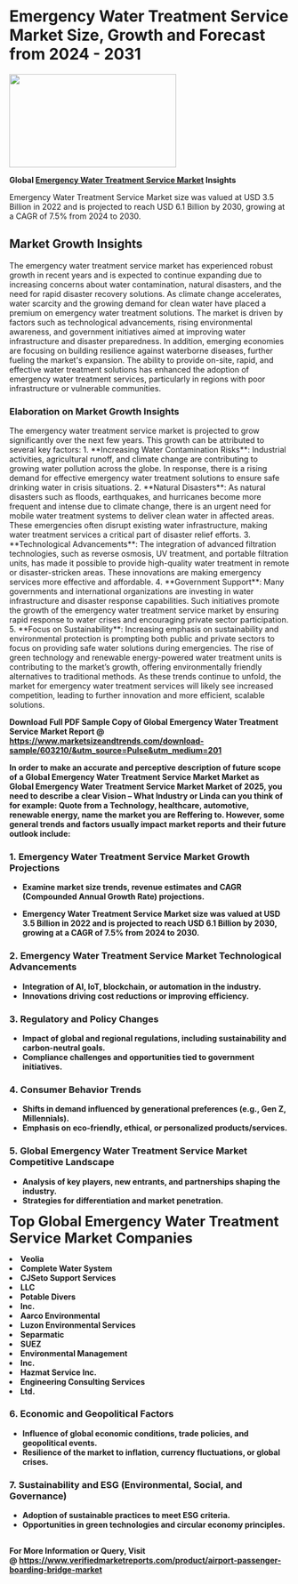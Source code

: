 <H1>Emergency Water Treatment Service Market Size, Growth and Forecast from 2024 - 2031</H1><img class="aligncenter size-medium wp-image-584254" src="https://thirdeyenews.in/wp-content/uploads/2024/09/Global-Market-Research-300x168.jpeg" alt="" width="300" height="168" /><p><strong>Global&nbsp;<a href="https://www.marketsizeandtrends.com/download-sample/603210/&amp;utm_source=Pulse&amp;utm_medium=201">Emergency Water Treatment Service Market</a> Insights</strong></p><p>Emergency Water Treatment Service Market size was valued at USD 3.5 Billion in 2022 and is projected to reach USD 6.1 Billion by 2030, growing at a CAGR of 7.5% from 2024 to 2030.</p><p><h2>Market Growth Insights</h2> The emergency water treatment service market has experienced robust growth in recent years and is expected to continue expanding due to increasing concerns about water contamination, natural disasters, and the need for rapid disaster recovery solutions. As climate change accelerates, water scarcity and the growing demand for clean water have placed a premium on emergency water treatment solutions. The market is driven by factors such as technological advancements, rising environmental awareness, and government initiatives aimed at improving water infrastructure and disaster preparedness. In addition, emerging economies are focusing on building resilience against waterborne diseases, further fueling the market's expansion. The ability to provide on-site, rapid, and effective water treatment solutions has enhanced the adoption of emergency water treatment services, particularly in regions with poor infrastructure or vulnerable communities. <p><strong></strong></p> <h3>Elaboration on Market Growth Insights</h3> The emergency water treatment service market is projected to grow significantly over the next few years. This growth can be attributed to several key factors: 1. **Increasing Water Contamination Risks**: Industrial activities, agricultural runoff, and climate change are contributing to growing water pollution across the globe. In response, there is a rising demand for effective emergency water treatment solutions to ensure safe drinking water in crisis situations. 2. **Natural Disasters**: As natural disasters such as floods, earthquakes, and hurricanes become more frequent and intense due to climate change, there is an urgent need for mobile water treatment systems to deliver clean water in affected areas. These emergencies often disrupt existing water infrastructure, making water treatment services a critical part of disaster relief efforts. 3. **Technological Advancements**: The integration of advanced filtration technologies, such as reverse osmosis, UV treatment, and portable filtration units, has made it possible to provide high-quality water treatment in remote or disaster-stricken areas. These innovations are making emergency services more effective and affordable. 4. **Government Support**: Many governments and international organizations are investing in water infrastructure and disaster response capabilities. Such initiatives promote the growth of the emergency water treatment service market by ensuring rapid response to water crises and encouraging private sector participation. 5. **Focus on Sustainability**: Increasing emphasis on sustainability and environmental protection is prompting both public and private sectors to focus on providing safe water solutions during emergencies. The rise of green technology and renewable energy-powered water treatment units is contributing to the market’s growth, offering environmentally friendly alternatives to traditional methods. As these trends continue to unfold, the market for emergency water treatment services will likely see increased competition, leading to further innovation and more efficient, scalable solutions. <p><strong></p><p><span class=""><strong>Download Full PDF Sample Copy of Global Emergency Water Treatment Service Market Report</strong> @ <a href="https://www.marketsizeandtrends.com/download-sample/603210/&amp;utm_source=Pulse&amp;utm_medium=201" target="_blank">https://www.marketsizeandtrends.com/download-sample/603210/&amp;utm_source=Pulse&amp;utm_medium=201</a></span></p><p>In order to make an accurate and perceptive description of future scope of a Global&nbsp;Emergency Water Treatment Service Market Market as Global&nbsp;Emergency Water Treatment Service Market Market of 2025, you need to describe a clear Vision &ndash; What Industry or Linda can you think of for example: Quote from a Technology, healthcare, automotive, renewable energy, name the market you are Reffering to. However, some general trends and factors usually impact market reports and their future outlook include:</p><h3>1.&nbsp;<strong>Emergency Water Treatment Service Market Growth Projections</strong></h3><ul><li>Examine market size trends, revenue estimates and CAGR (Compounded Annual Growth Rate) projections.</li><li><p>Emergency Water Treatment Service Market size was valued at USD 3.5 Billion in 2022 and is projected to reach USD 6.1 Billion by 2030, growing at a CAGR of 7.5% from 2024 to 2030.</p></li></ul><h3>2.&nbsp;<strong>Emergency Water Treatment Service Market Technological Advancements</strong></h3><ul><li>Integration of AI, IoT, blockchain, or automation in the industry.</li><li>Innovations driving cost reductions or improving efficiency.</li></ul><h3>3.&nbsp;<strong>Regulatory and Policy Changes</strong></h3><ul><li>Impact of global and regional regulations, including sustainability and carbon-neutral goals.</li><li>Compliance challenges and opportunities tied to government initiatives.</li></ul><h3>4.&nbsp;<strong>Consumer Behavior Trends</strong></h3><ul><li>Shifts in demand influenced by generational preferences (e.g., Gen Z, Millennials).</li><li>Emphasis on eco-friendly, ethical, or personalized products/services.</li></ul><h3>5.&nbsp;<strong>Global Emergency Water Treatment Service Market Competitive Landscape</strong></h3><ul><li>Analysis of key players, new entrants, and partnerships shaping the industry.</li><li>Strategies for differentiation and market penetration.</li></ul><p data-pm-slice="1 1 []"><span style="color: inherit; font-family: inherit; font-size: 25px;">Top Global Emergency Water Treatment Service Market Companies</span></p><div class="" data-test-id=""><p><li>Veolia</li><li> Complete Water System</li><li> CJSeto Support Services</li><li> LLC</li><li> Potable Divers</li><li> Inc.</li><li> Aarco Environmental</li><li> Luzon Environmental Services</li><li> Separmatic</li><li> SUEZ</li><li> Environmental Management</li><li> Inc.</li><li> Hazmat Service Inc.</li><li> Engineering Consulting Services</li><li> Ltd.</li></p></div><h3>6.&nbsp;<strong>Economic and Geopolitical Factors</strong></h3><ul><li>Influence of global economic conditions, trade policies, and geopolitical events.</li><li>Resilience of the market to inflation, currency fluctuations, or global crises.</li></ul><h3>7.&nbsp;<strong>Sustainability and ESG (Environmental, Social, and Governance)</strong></h3><ul><li>Adoption of sustainable practices to meet ESG criteria.</li><li>Opportunities in green technologies and circular economy principles.</li></ul><h2><strong style="font-size: 14px;">For More Information or Query, Visit @&nbsp;</strong><a style="background-color: #ffffff; font-size: 14px;" href="https://www.marketsizeandtrends.com/report/emergency-water-treatment-service-market/" target="_blank">https://www.verifiedmarketreports.com/product/airport-passenger-boarding-bridge-market</a></h2>
